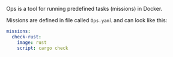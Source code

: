 Ops is a tool for running predefined tasks (missions) in Docker.

Missions are defined in file called `Ops.yaml` and can look like this:

```yaml
missions:
  check-rust:
    image: rust
    script: cargo check
```
